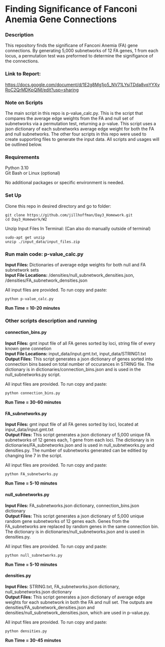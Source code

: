 # Finding Significance of Fanconi Anemia Gene Connections

### Description
This repository finds the significane of Fanconi Anemia (FA) gene connections. By generating 5,000 subnetworks of 12 FA genes, 1 from each locus, a permutation test was preformed to determine the signifigance of the connections.

### Link to Report:
https://docs.google.com/document/d/1E2g8Mg1jo5_NV71LYsiTDda8vqYYXyRoC2QrMDKpQlM/edit?usp=sharing 

### Note on Scripts
The main script in this repo is p-value_calc.py. This is the script that compares the average edge weights from the FA and null set of subnetworks via a permutation test, returning a p-value. This script uses a json dictionary of each subnetworks average edge weight for both the FA and null subnetworks. The other four scripts in this repo were used to create supporting files to generate the input data. All scripts and usages will be outlined below.

### Requirements
Python 3.10    
Git Bash or Linux (optional)

No additional packages or specific environment is needed.

### Set Up 
Clone this repo in desired directory and go to folder:

    git clone https://github.com/jillhoffman/Day3_Homework.git
    cd Day3_Homework/W2
  
Unzip Input Files In Terminal: (Can also do manually outside of terminal)

    sudo-apt get unzip
    unzip ./input_data/input_files.zip
  
### Run main code: p-value_calc.py

**Input Files:** Dictionaries of average edge weights for both null and FA subnetwork sets  
**Input File Locations:** /densities/null_subnetwork_densities.json, /densities/FA_subnetwork_densities.json

All input files are provided. To run copy and paste:

    python p-value_calc.py

**Run Time = 10-20 minutes**

### Other scripts description and running

#### connection_bins.py

**Input Files:** gmt input file of all FA genes sorted by loci, string file of every known gene connetion  
**Input File Locations:** input_data/input.gmt.txt, input_data/STRING1.txt  
**Output Files:** This script generates a json dictionary of genes sorted into connection bins based on total number of occurances in STRING file. The dictionary is in dictionaries/connection_bins.json and is used in the null_subnetworks.py script.

All input files are provided. To run copy and paste:

    python connection_bins.py

**Run Time = 30-60 minutes**

#### FA_subnetworks.py

**Input Files:** gmt input file of all FA genes sorted by loci, located at input_data/input.gmt.txt  
**Output Files:** This script generates a json dictionary of 5,000 unique FA subnetworks of 12 genes each, 1 gene from each loci. The dictionary is in dictionaries/FA_subnetworks.json and is used in null_subnetworks.py and densities.py. The number of subnetworks generated can be editied by changing line 7 in the script.

All input files are provided. To run copy and paste:

    python FA_subnetworks.py

**Run Time = 5-10 minutes**

#### null_subnetworks.py

**Input Files:** FA_subnetworks.json dictionary, connection_bins.json dictionary  
**Output Files:** This script generates a json dictionary of 5,000 unique random gene subnetworks of 12 genes each. Genes from the FA_subnetworks are replaced by random genes in the same connection bin. The dictionary is in dictionaries/null_subnetworks.json and is used in densities.py.

All input files are provided. To run copy and paste:

    python null_subnetworks.py
    
**Run Time = 5-10 minutes**

#### densities.py

**Input Files:** STRING.txt, FA_subnetworks.json dictionary, null_subnetworks.json dictionary  
**Output Files:** This script generates a json dictionary of average edge weights for each subnetwork in both the FA and null set. The outputs are densities/FA_subnetwork_densities.json and densities/null_subnetwork_densities.json, which are used in p-value.py.

All input files are provided. To run copy and paste:

    python densities.py

**Run Time = 30-45 minutes**
    

                  



